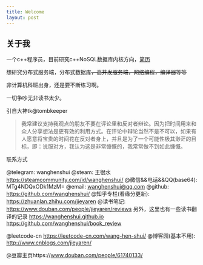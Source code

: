 ```yaml
---
title: Welcome
layout: post
---
```


## 关于我

一个c++程序员，目前研究c++NoSQL数据库内核方向，[简历](https://github.com/wanghenshui/resume/blob/master/wqw.pdf)

想研究分布式服务端，分布式数据库~~，高并发服务端，网络编程，编译器等等~~

非计算机科班出身，还是要不断练习啊。



一切争吵无非读书太少。

引自大神tk@tombkeeper

> 我常建议支持我观点的朋友不要在评论里和反对者辩论。因为把时间用来和众人分享想法是更有效的利用方式。在评论中辩论当然不是不可以，如果有人愿意将宝贵的时间花在反对者身上，并且是为了一个可能性极其渺茫的目标，即：说服对方，我认为这是非常慷慨的，我常常做不到如此慷慨。
>



联系方式

@telegram: wanghenshui 
@steam: 王很水 https://steamcommunity.com/id/wanghenshui/
@微信&&电话&&QQ(base64): MTg4NDQxODk1MzM=
@email: wanghenshui@qq.com
@github: https://github.com/wanghenshui/
@知乎专栏(看缘分更新): https://zhuanlan.zhihu.com/jieyaren
@读书笔记: https://www.douban.com/people/jieyaren/reviews
另外，这里也有一些读书翻译的记录
https://wanghenshui.github.io
https://github.com/wanghenshui/book_review

@leetcode-cn https://leetcode-cn.com/wang-hen-shui/
@博客园(基本不用): http://www.cnblogs.com/jieyaren/ 

@豆瓣主页https://www.douban.com/people/61740133/